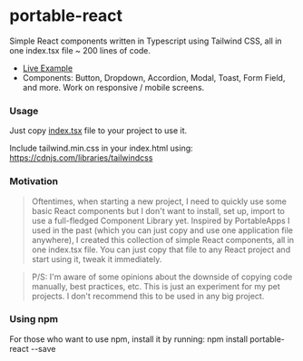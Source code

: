 # portable-react

Simple React components written in Typescript using Tailwind CSS, all in one index.tsx file ~ 200 lines of code.

- [Live Example](https://portable-react-example.vercel.app/)
- Components: Button, Dropdown, Accordion, Modal, Toast, Form Field, and more. Work on responsive / mobile screens.

### Usage

Just copy [index.tsx](./portable-react/src/index.tsx) file to your project to use it.

Include tailwind.min.css in your index.html using: https://cdnjs.com/libraries/tailwindcss

### Motivation

> Oftentimes, when starting a new project, I need to quickly use some basic React components but I don't want to install, set up, import to use a full-fledged Component Library yet. Inspired by PortableApps I used in the past (which you can just copy and use one application file anywhere), I created this collection of simple React components, all in one index.tsx file. You can just copy that file to any React project and start using it, tweak it immediately.

> P/S: I'm aware of some opinions about the downside of copying code manually, best practices, etc. This is just an experiment for my pet projects. I don't recommend this to be used in any big project. 

### Using npm

For those who want to use npm, install it by running: npm install portable-react --save